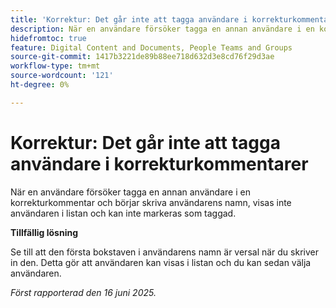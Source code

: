 ```yaml
---
title: 'Korrektur: Det går inte att tagga användare i korrekturkommentarer'
description: När en användare försöker tagga en annan användare i en korrekturkommentar och börjar skriva användarens namn, visas inte användaren i listan och kan inte markeras som taggad. Det finns en lösning.
hidefromtoc: true
feature: Digital Content and Documents, People Teams and Groups
source-git-commit: 1417b3221de89b88ee718d632d3e8cd76f29d3ae
workflow-type: tm+mt
source-wordcount: '121'
ht-degree: 0%

---
```



# Korrektur: Det går inte att tagga användare i korrekturkommentarer

När en användare försöker tagga en annan användare i en korrekturkommentar och börjar skriva användarens namn, visas inte användaren i listan och kan inte markeras som taggad.

**Tillfällig lösning**

Se till att den första bokstaven i användarens namn är versal när du skriver in den. Detta gör att användaren kan visas i listan och du kan sedan välja användaren.

_Först rapporterad den 16 juni 2025._
